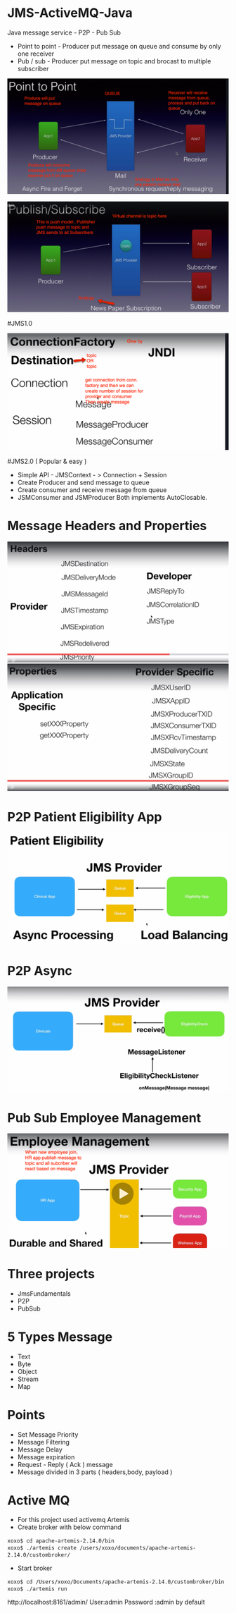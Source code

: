# JMS-ActiveMQ-Java
Java message service - P2P - Pub Sub

- Point to point - Producer put message on queue and consume by only one receiver
- Pub / sub - Producer put message on topic and brocast to multiple subscriber

![](/screenshots/Point%20to%20Point.jpg)

![](/screenshots/Publish%20Subscriber.jpg)

#JMS1.0

![](/screenshots/JSM1.0.jpg)

#JMS2.0 ( Popular & easy )

* Simple API - JMSContext - > Connection + Session 
* Create Producer and send message to queue
* Create consumer and receive message from queue
* JSMConsumer and JSMProducer Both implements AutoClosable.

# Message Headers and Properties 

![](/screenshots/Headers.jpg)
![](/screenshots/Properties.jpg)

# P2P Patient Eligibility App 

![](/screenshots/P2P-PatienceEligibilityApp.jpg)

# P2P Async 

![](/screenshots/P2PAsync.jpg)

# Pub Sub Employee Management 

![](/screenshots/Pub-Sub-EmployeeManagement.jpg)

# Three projects
- JmsFundamentals
- P2P
- PubSub

# 5 Types Message

* Text 
* Byte
* Object
* Stream
* Map

# Points
- Set Message Priority
- Message Filtering
- Message Delay
- Message expiration 
- Request - Reply ( Ack ) message
- Message divided in 3 parts ( headers,body, payload )

# Active MQ

- For this project used activemq Artemis
- Create broker with below command 
```
xoxo$ cd apache-artemis-2.14.0/bin
xoxo$ ./artemis create /users/xoxo/documents/apache-artemis-2.14.0/custombroker/
```
- Start broker 
```
xoxo$ cd /Users/xoxo/Documents/apache-artemis-2.14.0/custombroker/bin
xoxo$ ./artemis run
```

http://localhost:8161/admin/ 
User:admin
Password :admin by default
